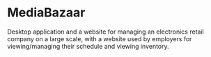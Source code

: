 # MediaBazaar
Desktop application and a website for managing an electronics retail company on a large scale, with a website used by employers for viewing/managing their schedule and viewing inventory.
